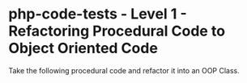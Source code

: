# php-code-tests - Level 1 - Refactoring Procedural Code to Object Oriented Code

Take the following procedural code and refactor it into an OOP Class.
